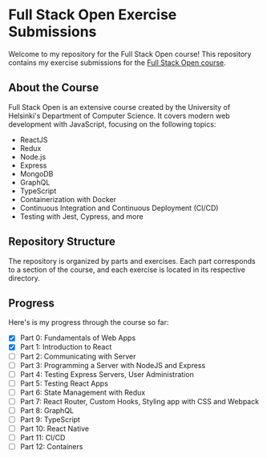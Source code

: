# Full Stack Open Exercise Submissions

Welcome to my repository for the Full Stack Open course! This repository contains my exercise submissions for the [Full Stack Open course](https://fullstackopen.com/).

## About the Course

Full Stack Open is an extensive course created by the University of Helsinki's Department of Computer Science. It covers modern web development with JavaScript, focusing on the following topics:

- ReactJS
- Redux
- Node.js
- Express
- MongoDB
- GraphQL
- TypeScript
- Containerization with Docker
- Continuous Integration and Continuous Deployment (CI/CD)
- Testing with Jest, Cypress, and more

## Repository Structure

The repository is organized by parts and exercises. Each part corresponds to a section of the course, and each exercise is located in its respective directory.

## Progress

Here's is my progress through the course so far:

- [x] Part 0: Fundamentals of Web Apps
- [x] Part 1: Introduction to React
- [ ] Part 2: Communicating with Server
- [ ] Part 3: Programming a Server with NodeJS and Express
- [ ] Part 4: Testing Express Servers, User Administration
- [ ] Part 5: Testing React Apps
- [ ] Part 6: State Management with Redux
- [ ] Part 7: React Router, Custom Hooks, Styling app with CSS and Webpack
- [ ] Part 8: GraphQL
- [ ] Part 9: TypeScript
- [ ] Part 10: React Native
- [ ] Part 11: CI/CD
- [ ] Part 12: Containers
